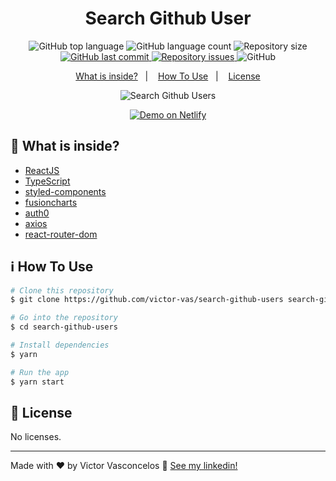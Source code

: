 <h1 align="center">
  Search Github User
</h1>

<p align="center">
  <img alt="GitHub top language" src="https://img.shields.io/github/languages/top/victor-vas/search-github-users">

  <img alt="GitHub language count" src="https://img.shields.io/github/languages/count/victor-vas/search-github-users">

  <img alt="Repository size" src="https://img.shields.io/github/repo-size/victor-vas/search-github-users">

  <a href="https://github.com/victor-vas/search-github-users/commits/master">
    <img alt="GitHub last commit" src="https://img.shields.io/github/last-commit/victor-vas/search-github-users">
  </a>

  <a href="https://github.com/victor-vas/search-github-users/issues">
    <img alt="Repository issues" src="https://img.shields.io/github/issues/victor-vas/search-github-users">
  </a>

  <img alt="GitHub" src="https://img.shields.io/github/license/victor-vas/search-github-users">
</p>

<p align="center">
  <a href="#rocket-what-is-inside">What is inside?</a>&nbsp;&nbsp;&nbsp;|&nbsp;&nbsp;&nbsp;
  <a href="#information_source-how-to-use">How To Use</a>&nbsp;&nbsp;&nbsp;|&nbsp;&nbsp;&nbsp;
  <a href="#memo-license">License</a>
</p>

<p align="center">
  <img alt="Search Github Users" src="https://res.cloudinary.com/dg4rnkej8/image/upload/v1613490793/portfolio/search-github-users_bmg48h.png">
</p>

<p align="center">
  <a href="https://search-github-users-react-app.netlify.app/" target="_blank">
    <img alt="Demo on Netlify" src="https://res.cloudinary.com/dg4rnkej8/image/upload/v1604925542/github/demo-on-netlify_gzjnxa.png">
  </a>
</p>

## :rocket: What is inside?

- [ReactJS](https://reactjs.org/)
- [TypeScript](https://www.typescriptlang.org/)
- [styled-components](https://styled-components.com/)
- [fusioncharts](https://www.fusioncharts.com/)
- [auth0](https://auth0.com/)
- [axios](https://www.npmjs.com/package/axios)
- [react-router-dom](https://reactrouter.com/web/guides/quick-start)

## :information_source: How To Use

```bash
# Clone this repository
$ git clone https://github.com/victor-vas/search-github-users search-github-users

# Go into the repository
$ cd search-github-users

# Install dependencies
$ yarn

# Run the app
$ yarn start
```

## :memo: License

No licenses.

---

Made with ♥ by Victor Vasconcelos :wave: [See my linkedin!](https://www.linkedin.com/in/victor-vasconcelos-599b941a5/)
